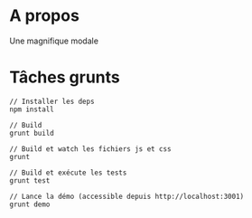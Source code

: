 # A propos

Une magnifique modale

# Tâches grunts

```
// Installer les deps
npm install	

// Build
grunt build	    

// Build et watch les fichiers js et css
grunt     	    

// Build et exécute les tests
grunt test      

// Lance la démo (accessible depuis http://localhost:3001)
grunt demo
```
